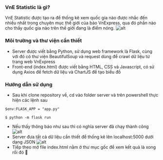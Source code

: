 ### VnE Statistic là gì? 
VnE Statistic được tạo ra để thống kê xem quốc gia nào được nhắc đến nhiều nhất trong chuyên mục thế giới của báo VnExpress, qua đó phần nào cho thấy 
quốc gia nào trên thế giới đang là điểm nóng.
![alt](https://cdn.discordapp.com/attachments/835921395292700776/837957016643043348/Untitled.png)
### Môi trường và thư viện cần thiết
- Server được viết bằng Python, sử dụng web framework là Flask, cùng với đó có thư viện BeautifulSoup và request dùng để crawl dữ liệu từ trang web VnExpress
- Front-end (index.html) được viết bằng HTML, CSS và Javascript, có sử dụng Axios để fetch dữ liệu và ChartJS để tạo biểu đồ
### Hướng dẫn sử dụng 
- Sau khi clone repository về, cd vào folder server và trên powershell thực hiện các lệnh sau
```
$env:FLASK_APP = "app.py"
```
```
$ python -m flask run 
```
- Nếu thấy thông báo như sau thì có nghĩa server đã chạy thành công
![alt](https://cdn.discordapp.com/attachments/835921395292700776/837955371590221874/unknown.png)
- Server đưa tất cả dữ liệu cần thiết để thống kê lên localhost:5000 dưới dạng JSON
![alt](https://cdn.discordapp.com/attachments/835921395292700776/837957733805981746/unknown.png)
- Tiếp theo mở file index.html nằm ở thư mục gốc để xem kết quả là xong rồi đó 🎉
